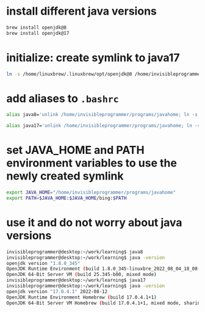 # install different java versions

```bash
brew install openjdk@8
brew install openjdk@17
```

# initialize: create symlink to java17

```bash
ln -s /home/linuxbrew/.linuxbrew/opt/openjdk@8 /home/invisibleprogrammer/programs/javahome
```

# add aliases to `.bashrc`

```bash
alias java8='unlink /home/invisibleprogrammer/programs/javahome; ln -s /home/linuxbrew/.linuxbrew/opt/openjdk@8 /home/invisibleprogrammer/programs/javahome'

alias java17='unlink /home/invisibleprogrammer/programs/javahome; ln -s /home/linuxbrew/.linuxbrew/opt/openjdk@17 /home/invisibleprogrammer/programs/javahome'
```

# set **JAVA_HOME** and **PATH** environment variables to use the newly created symlink

```bash
export JAVA_HOME="/home/invisibleprogrammer/programs/javahome"
export PATH=$JAVA_HOME:$JAVA_HOME/bing:$PATH
```

# use it and do not worry about java versions

```bash
invisibleprogrammer@desktop:~/work/learning$ java8
invisibleprogrammer@desktop:~/work/learning$ java -version
openjdk version "1.8.0_345"
OpenJDK Runtime Environment (build 1.8.0_345-linuxbre_2022_08_04_18_08-b00)
OpenJDK 64-Bit Server VM (build 25.345-b00, mixed mode)
invisibleprogrammer@desktop:~/work/learning$ java17
invisibleprogrammer@desktop:~/work/learning$ java -version
openjdk version "17.0.4.1" 2022-08-12
OpenJDK Runtime Environment Homebrew (build 17.0.4.1+1)
OpenJDK 64-Bit Server VM Homebrew (build 17.0.4.1+1, mixed mode, sharing)

```
